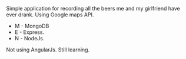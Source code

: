 Simple application for recording all the beers me and my girlfriend have ever drank. Using Google maps API.

* M - MongoDB
* E - Express.
* N - NodeJs.

Not using AngularJs. Still learning.
